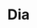 ---
title: "Dia"
url: /ciudad-autonoma-de-buenos-aires/dia-avenida-raul-scalabrini-ortiz/
shop: supermercado
---